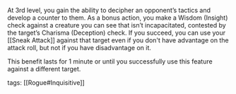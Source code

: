 At 3rd level, you gain the ability to decipher an opponent’s tactics and develop a counter to them. As a bonus action, you make a Wisdom (Insight) check against a creature you can see that isn’t incapacitated, contested by the target’s Charisma (Deception) check. If you succeed, you can use your [[Sneak Attack]] against that target even if you don't have advantage on the attack roll, but not if you have disadvantage on it.

This benefit lasts for 1 minute or until you successfully use this feature against a different target.

tags: [[Rogue#Inquisitive]]